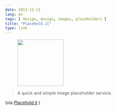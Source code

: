 ```yaml
---
date: 2013-12-11
lang: en
tags: [ design, design, images, placeholders ]
title: "Placehold.it"
type: link
---
```


<figure>
<a
href="https://hugo.ferreira.cc/a-quick-and-simple-image-placeholder-service/attachment/288/"
rel="attachment"><img
src="https://hugo.ferreira.cc/wp-content/uploads/2013/12/tumblr_mxnpy7CX0V1qz82meo1_500-150x150.gif"
width="150" height="150" /></a></figure>

> A quick and simple image placeholder service.

(via [Placehold.it](http://placehold.it/) )
